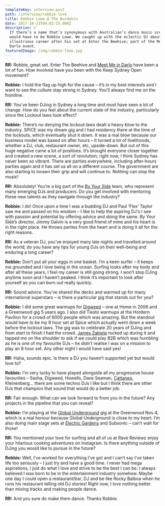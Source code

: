 ```yaml
---
templateKey: interview-post
path: /interview/robbie-love
title: Robbie Lowe @ The Burdekin
date: 2017-10-23T04:02:33.000Z
description: >
  If there’s a name that’s synonymous with Australian’s dance music scene, it
  would have to be Robbie Lowe. We caught up with the eclectic DJ about his
  illustrious career after his set at Enter the Beehive; part of the Meet me in
  Darlo event.
featuredImage: /img/robbie-lowe.jpg
---
```

**RR:** Robbie, great set. Enter The Beehive and [Meet Me in Darlo](https://www.facebook.com/events/292009331276595/) have been a lot of fun. How involved have you been with the Keep Sydney Open movement?

**Robbie:** I hold the flag up high for the cause – it’s in my best interests and I want to see the culture stay strong in Sydney. You’ll always find me on the frontline.

**RR:** You’ve been DJing in Sydney a long time and must have seen a lot of change. How do you feel about the current state of the industry, particularly since the Lockout laws took effect?

**Robbie:** There’s no denying the lockout laws dealt a heavy blow to the industry. SPICE was my dream gig and I had residency there at the time of the lockouts, which eventually shut it down. It was a real blow because our business model was based on after hours – it turned a lot of livelihoods, whether a DJ, club, restaurant owner, etc, upside-down. But out of this huge negative came a lot of positives. It’s brought everyone closer together and created a new scene, a sort of revolution; right now, I think Sydney has never been so vibrant. There are parties everywhere, including after-hours parties again and it has set us all on a different course. The government are also starting to loosen their grip and will continue to. Nothing can stop the music!

**RR:** Absolutely! You’re a big part of the [By Your Side](https://www.facebook.com/ByYourSideSydney/) team, who represent many emerging DJs and producers. Do you get involved with mentoring these new talents as they navigate through the industry?

**Robbie:** I do! Once upon a time I was a budding DJ and Paul ‘Flex’ Taylor saw me and passed on his wisdom – I like to help the aspiring DJ's I see with passion and potential by offering advice and doing the same. By Your Side’s director, Jimmy Galvin is a very good friend of mine and his heart is in the right place. He throws parties from the heart and is doing it all for the right reasons.

**RR:** As a veteran DJ, you’ve enjoyed many late nights and travelled around the world; do you have any tips for young DJs on their well-being and enduring a long career?

**Robbie:** Don’t put all your eggs in one basket. I’m a keen surfer – it keeps me grounded and I love being in the ocean. Surfing looks after my body and after all these years, I feel my career is still going strong. I won’t stop DJing anytime soon and I haven’t peaked. I think it’s important to look after yourself as you can burn out really quickly.

**RR:** Sound advice. You’ve shared the decks and warmed up for many international superstars – is there a particular gig that stands out for you?

**Robbie:** I did some great warmups for [Digweed](https://www.facebook.com/djjohndigweed/) – one at Home in 2006 and a Greenwood gig 5 years ago. I also did Tiesto warmups at the Hordern Pavilion for a crowd of 6000 people which was amazing. But the standout would have to be my 8 hour set at Spice which actually went down a week before the lockout laws. The gig was to celebrate 20 years of DJing and from start to finish I had the crowd. [James Zabiela](https://www.facebook.com/jameszabiela/) rocked up during it and tapped me on the shoulder to ask if we could play B2B which was humbling as he is one of my favourite DJs – he didn’t realise I was on a mission to play an 8 hour set. Any other night I would have said yes! 

**RR:** Haha, sounds epic. Is there a DJ you haven’t supported yet but would love to? 

**Robbie:** I’m very lucky to have played alongside all my progressive house favourites – Sasha, Digweed, Howells, Dave Seaman, [Cattaneo](https://www.facebook.com/hernancattaneo/), Kleinenberg… there are some techno DJs I like but I think there are other DJs that champion that sound that would do a better job. 

**RR:** Fair enough. What can we look forward to from you in the future? Any projects in the pipeline that you can reveal?

**Robbie:** I’m playing at the [Global Underground](https://www.facebook.com/events/1563659050364245) gig at the Greenwood Nov 4, which is a real honour because Global Underground is close to my heart. I’m also doing main stage sets at [Electric Gardens](https://www.facebook.com/electricgardensfestival/) and Subsonic – can’t wait for those!

**RR:** You mentioned your love for surfing and all of us at Rave Reviewz enjoy your hilarious cooking adventures on Instagram. Is there anything outside of DJing you would like to pursue in the future?

**Robbie:** Well, I’ve worked for everything I’ve got and I can’t say I’ve taken life too seriously – I just try and have a good time. I never had mega aspirations, I just do what I love and strive to be the best I can be. I always believed I was born to be in the entertainment industry somehow. Maybe one day I could open a restaurant/bar, DJ and be like Rocky Balboa when he runs his restaurant telling old DJ stories! Right now, I love nothing better than mixing tracks and making people dance. 

**RR:** And you sure do make them dance. Thanks Robbie.
